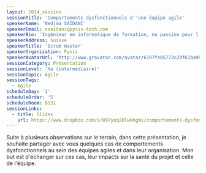 ```yaml
---
layout: 2014_session
sessionTitle: 'Comportements dysfonctionnels d''une équipe agile'
speakerName: 'Nedjma SAIDANI'
speakerEmail: nsaidani@pyxis-tech.com
speakerBio: 'Ingénieur en informatique de formation, ma passion pour l’agilité a débuté en 2007 en découvrant un peu par hasard les pratiques d’Extreme Programming. J’ai d’abord commencé à m’intéresser aux aspects techniques (TDD, refactoring, intégration continue…) et à essayer le maximum de pratiques sur mes projets, puis finalement aux valeurs et principes véhiculés dans le manifeste agile, et depuis je ne veux plus travailler sur un projet non agile ! ScrumMaster depuis 2010, j’interviens chez différents clients, où j’ai toujours le plaisir d’accompagner des équipes à adopter l’agilité et mettre en place Scrum/XP.'
speakerAddress: Suisse
speakerTitle: 'Scrum master'
speakerOrganization: Pyxis
speakerAvatarUrl: 'http://www.gravatar.com/avatar/6197fe85773c29f61ba9059f22d08f30?size=200&default=mm'
sessionCategory: Présentation
sessionLevel: 'Ha (intermédiaire)'
sessionTopic: Agile
sessionTags:
  - Agile
scheduleDay: '1'
scheduleOrder: '5'
scheduleRoom: BS31
sessionLinks:
  - title: Slides
    url: https://www.dropbox.com/s/897yoq28lwkhgmi/comportements-dysfonctionnels-d-une-equipe-agile.pdf?dl=0
---
```


Suite à plusieurs observations sur le terrain, dans cette présentation, je souhaite partager avec vous quelques cas de comportements dysfonctionnels au sein des équipes agiles et dans leur organisation. Mon but est d'échanger sur ces cas, leur impacts sur la santé du projet et celle de l'équipe.
